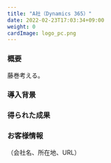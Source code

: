 ```yaml
---
title: "A社（Dynamics 365）"
date: 2022-02-23T17:03:34+09:00
weight: 0
cardImage: logo_pc.png
---
```


### 概要
藤巻考える。

### 導⼊背景

### 得られた成果

### お客様情報
（会社名、所在地、URL）